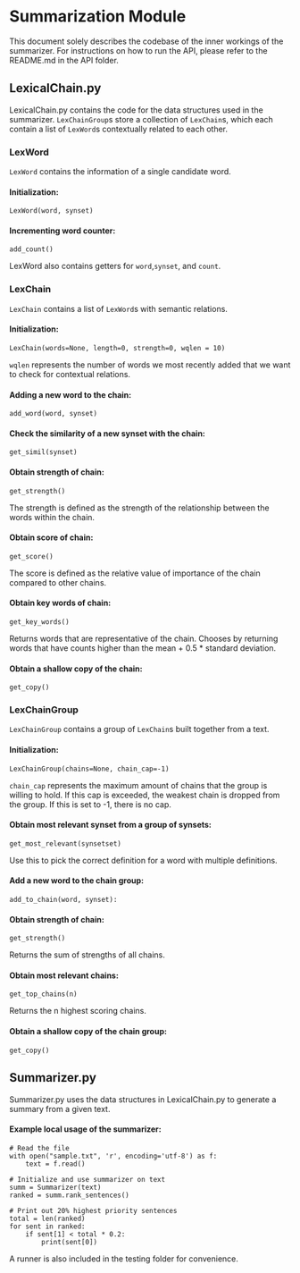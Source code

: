 # Summarization Module
This document solely describes the codebase of the inner workings of the summarizer. For instructions on how to run
the API, please refer to the README.md in the API folder.

## LexicalChain.py
LexicalChain.py contains the code for the data structures used in the summarizer. `LexChainGroup`s store a collection
of `LexChain`s, which each contain a list of `LexWord`s contextually related to each other.

### LexWord
`LexWord` contains the information of a single candidate word.
#### Initialization:
    LexWord(word, synset)
#### Incrementing word counter:
    add_count()
LexWord also contains getters for `word`,`synset`, and `count`.

### LexChain
`LexChain` contains a list of `LexWord`s with semantic relations.
#### Initialization:
    LexChain(words=None, length=0, strength=0, wqlen = 10)
`wqlen` represents the number of words we most recently added that we want to check for contextual relations.
#### Adding a new word to the chain:
    add_word(word, synset)
#### Check the similarity of a new synset with the chain:
    get_simil(synset)
#### Obtain strength of chain:
    get_strength()
The strength is defined as the strength of the relationship between the words within the chain.
#### Obtain score of chain:
    get_score()
The score is defined as the relative value of importance of the chain compared to other chains.
#### Obtain key words of chain:
    get_key_words()
Returns words that are representative of the chain. Chooses by returning words that have counts higher than the
mean + 0.5 * standard deviation.
#### Obtain a shallow copy of the chain:
    get_copy()

### LexChainGroup
`LexChainGroup` contains a group of `LexChain`s built together from a text.
#### Initialization:
    LexChainGroup(chains=None, chain_cap=-1)
`chain_cap` represents the maximum amount of chains that the group is willing to hold. If this cap is exceeded, the
weakest chain is dropped from the group. If this is set to -1, there is no cap.
#### Obtain most relevant synset from a group of synsets:
    get_most_relevant(synsetset)
Use this to pick the correct definition for a word with multiple definitions.
#### Add a new word to the chain group:
    add_to_chain(word, synset):
#### Obtain strength of chain:
    get_strength()
Returns the sum of strengths of all chains.
#### Obtain most relevant chains:
    get_top_chains(n)
Returns the n highest scoring chains.
#### Obtain a shallow copy of the chain group:
    get_copy()

## Summarizer.py
Summarizer.py uses the data structures in LexicalChain.py to generate a summary from a given text.

#### Example local usage of the summarizer:
    # Read the file
    with open("sample.txt", 'r', encoding='utf-8') as f:
        text = f.read()

    # Initialize and use summarizer on text
    summ = Summarizer(text)
    ranked = summ.rank_sentences()

    # Print out 20% highest priority sentences
    total = len(ranked)
    for sent in ranked:
        if sent[1] < total * 0.2:
            print(sent[0])

A runner is also included in the testing folder for convenience.